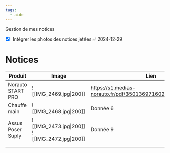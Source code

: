 ```yaml
---
tags:
  - aide
---
```

Gestion de mes notices

- [x] Intégrer les photos des notices jetées ✅ 2024-12-29




# Notices 

| Produit              | Image                                          | Lien                                                                  |
| -------------------- | ---------------------------------------------- | --------------------------------------------------------------------- |
| Norauto START PRO    | ![[IMG_2469.jpg\|200]]                         | https://s1.medias-norauto.fr/pdf/3501369716023_instruction_fr.pdf<br> |
| Chauffe main         | ![[IMG_2468.jpg\|200]]                         | Donnée 6                                                              |
| Assus<br>Poser Suply | ![[IMG_2473.jpg\|200]]  ![[IMG_2472.jpg\|200]] | Donnée 9                                                              |
|                      |                                                |                                                                       |
|                      |                                                |                                                                       |


